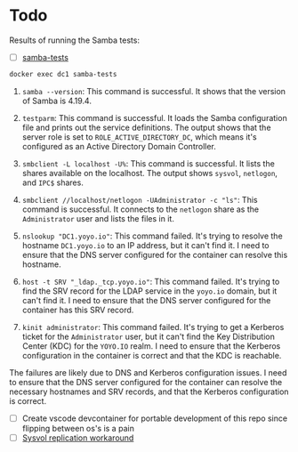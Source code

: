 # Todo

Results of running the Samba tests:

- [ ] [samba-tests](../sbin/samba-tests)

```sh
docker exec dc1 samba-tests
```

1. `samba --version`: This command is successful. It shows that the version of Samba is 4.19.4.

2. `testparm`: This command is successful. It loads the Samba configuration file and prints out the service definitions. The output shows that the server role is set to `ROLE_ACTIVE_DIRECTORY_DC`, which means it's configured as an Active Directory Domain Controller.

3. `smbclient -L localhost -U%`: This command is successful. It lists the shares available on the localhost. The output shows `sysvol`, `netlogon`, and `IPC$` shares.

4. `smbclient //localhost/netlogon -UAdministrator -c "ls"`: This command is successful. It connects to the `netlogon` share as the `Administrator` user and lists the files in it.

5. `nslookup "DC1.yoyo.io"`: This command failed. It's trying to resolve the hostname `DC1.yoyo.io` to an IP address, but it can't find it. I need to ensure that the DNS server configured for the container can resolve this hostname.

6. `host -t SRV "_ldap._tcp.yoyo.io"`: This command failed. It's trying to find the SRV record for the LDAP service in the `yoyo.io` domain, but it can't find it. I need to ensure that the DNS server configured for the container has this SRV record.

7. `kinit administrator`: This command failed. It's trying to get a Kerberos ticket for the `Administrator` user, but it can't find the Key Distribution Center (KDC) for the `YOYO.IO` realm. I need to ensure that the Kerberos configuration in the container is correct and that the KDC is reachable.

The failures are likely due to DNS and Kerberos configuration issues. I need to ensure that the DNS server configured for the container can resolve the necessary hostnames and SRV records, and that the Kerberos configuration is correct.

- [ ] Create vscode devcontainer for portable development of this repo since flipping between os's is a pain
- [ ] [Sysvol replication workaround](https://wiki.samba.org/index.php/Rsync_based_SysVol_replication_workaround)
